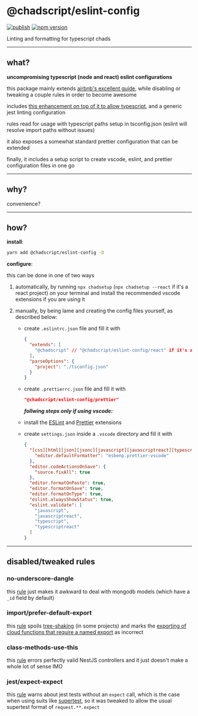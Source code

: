 # @chadscript/eslint-config

[![publish](https://github.com/chadscript/eslint-config/actions/workflows/publish.yml/badge.svg?branch=main)](https://github.com/chadscript/eslint-config/actions/workflows/publish.yml) [![npm version](https://badge.fury.io/js/@chadscript%2Feslint-config.svg)](https://www.npmjs.com/package/@chadscript/eslint-config)

Linting and formatting for typescript chads

---

## what?

**uncompromising typescript (node and react) eslint configurations**

this package mainly extends [airbnb's excellent guide](https://github.com/airbnb/javascript), while disabling or tweaking a couple rules in order to become awesome

includes [this enhancement on top of it to allow typescript](https://www.npmjs.com/package/eslint-config-airbnb-typescript), and a generic jest linting configuration

rules read for usage with typescript paths setup in tsconfig.json (eslint will resolve import paths without issues)

it also exposes a somewhat standard prettier configuration that can be extended

finally, it includes a setup script to create vscode, eslint, and prettier configuration files in one go

---

## why?

convenience?

---

## how?

**install**:

```bash
yarn add @chadscript/eslint-config -D
```

**configure**:

this can be done in one of two ways

1. automatically, by running `npx chadsetup` (`npx chadsetup --react` if it's a react project) on your terminal and install the recommended vscode extensions if you are using it

2. manually, by being lame and creating the config files yourself, as described below:

    * create `.eslintrc.json` file and fill it with

        ```json
        {
          "extends": [
            "@chadscript" // "@chadscript/eslint-config/react" if it's a react project
          ],
          "parseOptions": {
            "project": "./tsconfig.json"
          }
        }
        ```

    * create `.prettierrc.json` file and fill it with

        ```json
        "@chadscript/eslint-config/prettier"
        ```

        ***follwing steps only if using vscode:***

    * install the [ESLint](https://marketplace.visualstudio.com/items?itemName=dbaeumer.vscode-eslint) and [Prettier](https://marketplace.visualstudio.com/items?itemName=esbenp.prettier-vscode) extensions

    * create `settings.json` inside a `.vscode` directory and fill it with

        ```json
        {
          "[css][html][json][jsonc][javascript][javascriptreact][typescript][typescriptreact][yaml]": {
            "editor.defaultFormatter": "esbenp.prettier-vscode"
          },
          "editor.codeActionsOnSave": {
            "source.fixAll": true
          },
          "editor.formatOnPaste": true,
          "editor.formatOnSave": true,
          "editor.formatOnType": true,
          "eslint.alwaysShowStatus": true,
          "eslint.validate": [
            "javascript",
            "javascriptreact",
            "typescript",
            "typescriptreact"
          ]
        }
        ```

---

## disabled/tweaked rules

### no-underscore-dangle

this [rule](https://eslint.org/docs/rules/no-underscore-dangle) just makes it awkward to deal with mongodb models (which have a `_id` field by default)

### import/prefer-default-export

this [rule](https://github.com/benmosher/eslint-plugin-import/blob/master/docs/rules/prefer-default-export.md) spoils [tree-shaking](https://webpack.js.org/guides/tree-shaking/) (in some projects) and marks the [exporting of cloud functions that require a named export](https://docs.aws.amazon.com/lambda/latest/dg/nodejs-handler.html) as incorrect

### class-methods-use-this

this [rule](https://eslint.org/docs/rules/class-methods-use-this) errors perfectly valid NestJS controllers and it just doesn't make a whole lot of sense IMO

### jest/expect-expect

this [rule](https://github.com/jest-community/eslint-plugin-jest/blob/main/docs/rules/expect-expect.md) warns about jest tests without an `expect` call, which is the case when using suits like [supertest](https://www.npmjs.com/package/supertest), so it was tweaked to allow the usual supertest format of `request.**.expect`
